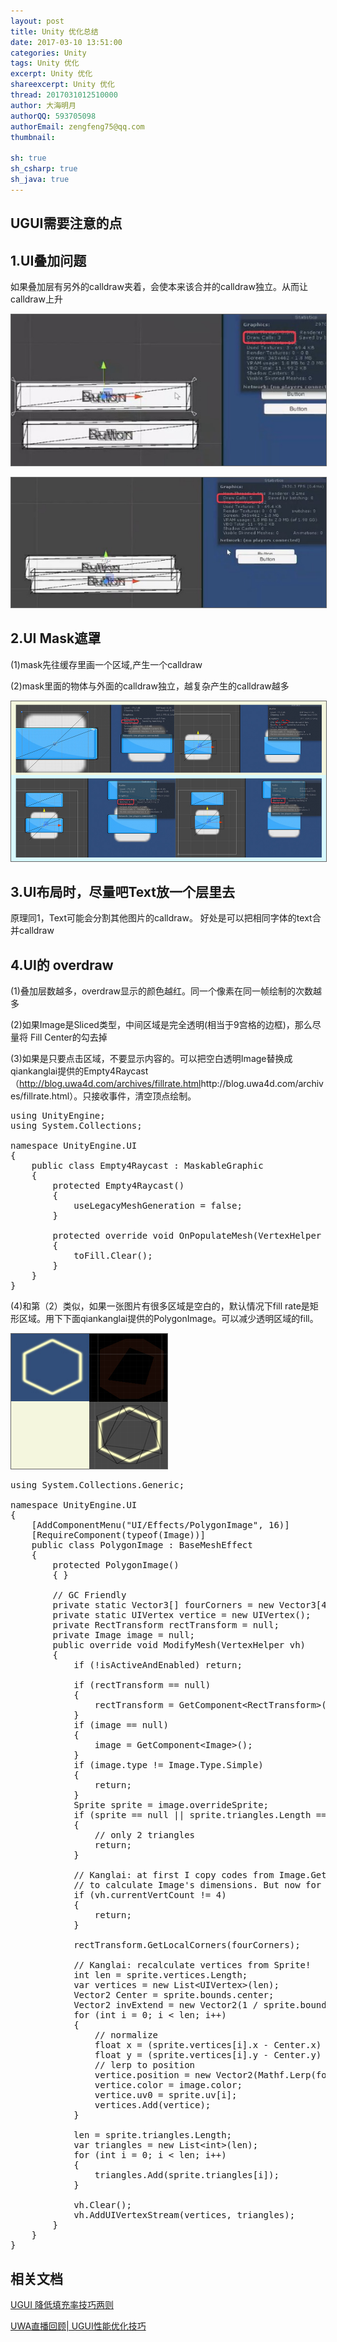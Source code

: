 ```yaml
---
layout: post
title: Unity 优化总结
date: 2017-03-10 13:51:00
categories: Unity
tags: Unity 优化
excerpt: Unity 优化
shareexcerpt: Unity 优化
thread: 2017031012510000
author: 大海明月
authorQQ: 593705098
authorEmail: zengfeng75@qq.com
thumbnail:

sh: true
sh_csharp: true
sh_java: true
---
```



<h2 class="nav1">UGUI需要注意的点 </h2>
<h2 class="nav2">1.UI叠加问题 </h2>
<p>如果叠加层有另外的calldraw夹着，会使本来该合并的calldraw独立。从而让calldraw上升</p>

<p><img src="/assets/docpic/unity_ui_calldraw_1.png" style="border: solid 1px #666;" /></p>
<p><img src="/assets/docpic/unity_ui_calldraw_2.png" style="border: solid 1px #666;" /></p>


<h2 class="nav2">2.UI Mask遮罩 </h2>
<p>(1)mask先往缓存里画一个区域,产生一个calldraw</p>
<p>(2)mask里面的物体与外面的calldraw独立，越复杂产生的calldraw越多</p>
<p><img src="/assets/docpic/unity_ui_mask.jpg" style="border: solid 1px #666;" /></p>


<h2 class="nav2">3.UI布局时，尽量吧Text放一个层里去</h2>
<p>原理同1，Text可能会分割其他图片的calldraw。 好处是可以把相同字体的text合并calldraw</p>

<h2 class="nav2">4.UI的 overdraw</h2>
<p>(1)叠加层数越多，overdraw显示的颜色越红。同一个像素在同一帧绘制的次数越多</p>
<p>(2)如果Image是Sliced类型，中间区域是完全透明(相当于9宫格的边框)，那么尽量将 Fill Center的勾去掉</p>
<p>(3)如果是只要点击区域，不要显示内容的。可以把空白透明Image替换成qiankanglai提供的Empty4Raycast （<a target="_blank" href="http://blog.uwa4d.com/archives/fillrate.html">http://blog.uwa4d.com/archives/fillrate.html</a>http://blog.uwa4d.com/archives/fillrate.html）。只接收事件，清空顶点绘制。</p>


<pre class="brush: csharp; ">
using UnityEngine;
using System.Collections;

namespace UnityEngine.UI
{
    public class Empty4Raycast : MaskableGraphic
    {
        protected Empty4Raycast()
        {
            useLegacyMeshGeneration = false;
        }

        protected override void OnPopulateMesh(VertexHelper toFill)
        {
            toFill.Clear();
        }
    }
}
</pre>


<p>(4)和第（2）类似，如果一张图片有很多区域是空白的，默认情况下fill rate是矩形区域。用下下面qiankanglai提供的PolygonImage。可以减少透明区域的fill。</p>

<p><img src="/assets/docpic/unity_ui_overdraw_2.png" style="border: solid 1px #666;" /></p>

<pre class="brush: csharp; ">
using System.Collections.Generic;

namespace UnityEngine.UI
{
    [AddComponentMenu(&quot;UI/Effects/PolygonImage&quot;, 16)]
    [RequireComponent(typeof(Image))]
    public class PolygonImage : BaseMeshEffect
    {
        protected PolygonImage()
        { }

        // GC Friendly
        private static Vector3[] fourCorners = new Vector3[4];
        private static UIVertex vertice = new UIVertex();
        private RectTransform rectTransform = null;
        private Image image = null;
        public override void ModifyMesh(VertexHelper vh)
        {
            if (!isActiveAndEnabled) return;

            if (rectTransform == null)
            {
                rectTransform = GetComponent&lt;RectTransform&gt;();
            }
            if (image == null)
            {
                image = GetComponent&lt;Image&gt;();
            }
            if (image.type != Image.Type.Simple)
            {
                return;
            }
            Sprite sprite = image.overrideSprite;
            if (sprite == null || sprite.triangles.Length == 6)
            {
                // only 2 triangles
                return;
            }

            // Kanglai: at first I copy codes from Image.GetDrawingDimensions
            // to calculate Image's dimensions. But now for easy to read, I just take usage of corners.
            if (vh.currentVertCount != 4)
            {
                return;
            }

            rectTransform.GetLocalCorners(fourCorners);

            // Kanglai: recalculate vertices from Sprite!
            int len = sprite.vertices.Length;
            var vertices = new List&lt;UIVertex&gt;(len);
            Vector2 Center = sprite.bounds.center;
            Vector2 invExtend = new Vector2(1 / sprite.bounds.size.x, 1 / sprite.bounds.size.y);
            for (int i = 0; i &lt; len; i++)
            {
                // normalize
                float x = (sprite.vertices[i].x - Center.x) * invExtend.x + 0.5f;
                float y = (sprite.vertices[i].y - Center.y) * invExtend.y + 0.5f;
                // lerp to position
                vertice.position = new Vector2(Mathf.Lerp(fourCorners[0].x, fourCorners[2].x, x), Mathf.Lerp(fourCorners[0].y, fourCorners[2].y, y));
                vertice.color = image.color;
                vertice.uv0 = sprite.uv[i];
                vertices.Add(vertice);
            }

            len = sprite.triangles.Length;
            var triangles = new List&lt;int&gt;(len);
            for (int i = 0; i &lt; len; i++)
            {
                triangles.Add(sprite.triangles[i]);
            }

            vh.Clear();
            vh.AddUIVertexStream(vertices, triangles);
        }
    }
}
</pre>



<h2 class="nav1">相关文档</h2>
<p><a target="_blank" href="http://blog.uwa4d.com/archives/fillrate.html">UGUI 降低填充率技巧两则</a></p>
<p><a target="_blank" href="https://v.qq.com/x/page/r0329jx2ijw.html">UWA直播回顾| UGUI性能优化技巧</a></p>